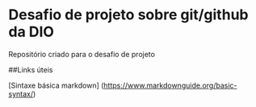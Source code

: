 # Desafio de projeto sobre git/github da DIO
Repositório criado para o desafio de projeto

##Links úteis

[Sintaxe básica markdown] (https://www.markdownguide.org/basic-syntax/)

